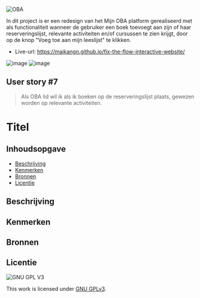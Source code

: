![OBA](https://user-images.githubusercontent.com/1061632/191293310-64f64c1f-8b5a-42a3-8181-d0fb240ebc56.png)

In dit project is er een redesign van het Mijn OBA platform gerealiseerd met als functionaliteit wanneer de gebruiker een boek toevoegt aan zijn of haar reserveringslijst, relevante activiteiten en/of cursussen te zien krijgt, door op de knop "Voeg toe aan mijn leeslijst" te klikken.

* Live-url: https://maikangn.github.io/fix-the-flow-interactive-website/

![image](https://user-images.githubusercontent.com/112856292/206930535-652ee36e-7852-4b2a-b32f-6233e7c84de9.png)
![image](https://user-images.githubusercontent.com/112856292/206930557-17dfbf97-b09c-43ee-8114-327511ba379c.png)

## User story #7
> Als OBA lid wil ik als ik boeken op de reserveringslijst plaats, gewezen worden op relevante activiteiten.

# Titel
<!-- Geef je project een titel en schrijf in één zin wat het is -->

## Inhoudsopgave

  * [Beschrijving](#beschrijving)
  * [Kenmerken](#kenmerken)
  * [Bronnen](#bronnen)
  * [Licentie](#licentie)

## Beschrijving
<!-- In de Beschrijving staat hoe je project er uit ziet, hoe het werkt en wat je er mee kan. -->
<!-- Voeg een mooie poster visual toe 📸 -->
<!-- Voeg een link toe naar Github Pages 🌐-->

## Kenmerken
<!-- Bij Kenmerken staat welke technieken zijn gebruikt en hoe. Wat is de HTML structuur? Wat zijn de belangrijkste dingen in CSS? Wat is er met Javascript gedaan en hoe? Misschien heb je een framwork of library gebruikt? -->



## Bronnen

## Licentie

![GNU GPL V3](https://www.gnu.org/graphics/gplv3-127x51.png)

This work is licensed under [GNU GPLv3](./LICENSE).
